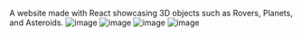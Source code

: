 A website made with React showcasing 3D objects such as Rovers, Planets, and Asteroids.
![image](https://github.com/Michael-Scrumlord/254-Project/assets/123430946/569be0ad-7a50-4ca7-a0b0-f9b5f2fb26cd)
![image](https://github.com/Michael-Scrumlord/254-Project/assets/123430946/ca73c223-56a8-4087-a733-7007d4a99f26)
![image](https://github.com/Michael-Scrumlord/254-Project/assets/123430946/00cfb110-6b28-422c-8a27-f70d25f7dbb4)
![image](https://github.com/Michael-Scrumlord/254-Project/assets/123430946/2e75ed6a-441c-449a-b22b-3766f2d678ad)
